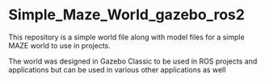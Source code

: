 # Simple_Maze_World_gazebo_ros2
This repository is a simple world file along with model files for a simple MAZE world to use in projects. 

The world was designed in Gazebo Classic to be used in ROS projects and applications but can be used in various other applications as well



